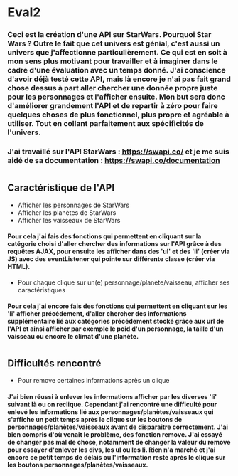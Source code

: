 # Eval2

### Ceci est la création d'une API sur StarWars. Pourquoi Star Wars ? Outre le fait que cet univers est génial, c'est aussi un univers que j'affectionne particulièrement. Ce qui est en soit à mon sens plus motivant pour travailler et à imaginer dans le cadre d'une évaluation avec un temps donné. J'ai conscience d'avoir déjà testé cette API, mais là encore je n'ai pas fait grand chose dessus à part aller chercher une donnée propre juste pour les personnages et l'afficher ensuite. Mon but sera donc d'améliorer grandement l'API et de repartir à zéro pour faire quelques choses de plus fonctionnel, plus propre et agréable à utiliser. Tout en collant parfaitement aux spécificités de l'univers.  

### J'ai travaillé sur l'API StarWars : https://swapi.co/ et je me suis aidé de sa documentation : https://swapi.co/documentation

#

## Caractéristique de l'API

- Afficher les personnages de StarWars
- Afficher les planètes de StarWars
- Afficher les vaisseaux de StarWars

#### Pour cela j'ai fais des fonctions qui permettent en cliquant sur la catégorie choisi d'aller chercher des informations sur l'API grâce à des requêtes AJAX, pour ensuite les afficher dans des 'ul' et des 'li' (créer via JS) avec des eventListener qui pointe sur différente classe (créer via HTML).

- Pour chaque clique sur un(e) personnage/planète/vaisseau, afficher ses caractéristiques

#### Pour cela j'ai encore fais des fonctions qui permettent en cliquant sur les 'li' afficher précédement, d'aller chercher des informations supplémentaire lié aux catégories précédement stocké grâce aux url de l'API et ainsi afficher par exemple le poid d'un personnage, la taille d'un vaisseau ou encore le climat d'une planète.

#

## Difficultés rencontré

- Pour remove certaines informations après un clique

#### J'ai bien réussi à enlever les informations afficher par les diverses 'li' suivant là ou on reclique. Cependant j'ai rencontré une difficulté pour enlevé les informations lié aux personnages/planètes/vaisseaux qui s'affiche un petit temps après le clique sur les boutons de personnages/planètes/vaisseaux avant de disparaitre correctement. J'ai bien compris d'où venait le problème, des fonction remove. J'ai essayé de changer pas mal de chose, notamment de changer la valeur du remove pour essayer d'enlever les divs, les ul ou les li. Rien n'a marché et j'ai encore ce petit temps de délais ou l'information reste après le clique sur les boutons personnages/planètes/vaisseaux. 
